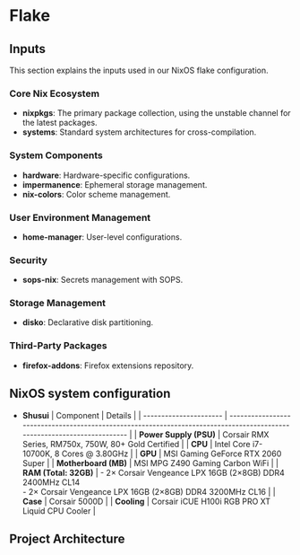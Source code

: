 # Flake

## Inputs

This section explains the inputs used in our NixOS flake configuration.

### Core Nix Ecosystem

- **nixpkgs**: The primary package collection, using the unstable channel for the latest packages.
- **systems**: Standard system architectures for cross-compilation.

### System Components

- **hardware**: Hardware-specific configurations.
- **impermanence**: Ephemeral storage management.
- **nix-colors**: Color scheme management.

### User Environment Management

- **home-manager**: User-level configurations.

### Security

- **sops-nix**: Secrets management with SOPS.

### Storage Management

- **disko**: Declarative disk partitioning.

### Third-Party Packages

- **firefox-addons**: Firefox extensions repository.

## NixOS system configuration

- **Shusui**
  | Component | Details |
  | ---------------------- | ------------------------------------------------------------------------------------------------------------------------ |
  | **Power Supply (PSU)** | Corsair RMX Series, RM750x, 750W, 80+ Gold Certified |
  | **CPU** | Intel Core i7-10700K, 8 Cores @ 3.80GHz |
  | **GPU** | MSI Gaming GeForce RTX 2060 Super |
  | **Motherboard (MB)** | MSI MPG Z490 Gaming Carbon WiFi |
  | **RAM (Total: 32GB)** | - 2× Corsair Vengeance LPX 16GB (2×8GB) DDR4 2400MHz CL14 <br> - 2× Corsair Vengeance LPX 16GB (2×8GB) DDR4 3200MHz CL16 |
  | **Case** | Corsair 5000D |
  | **Cooling** | Corsair iCUE H100i RGB PRO XT Liquid CPU Cooler |

## Project Architecture
